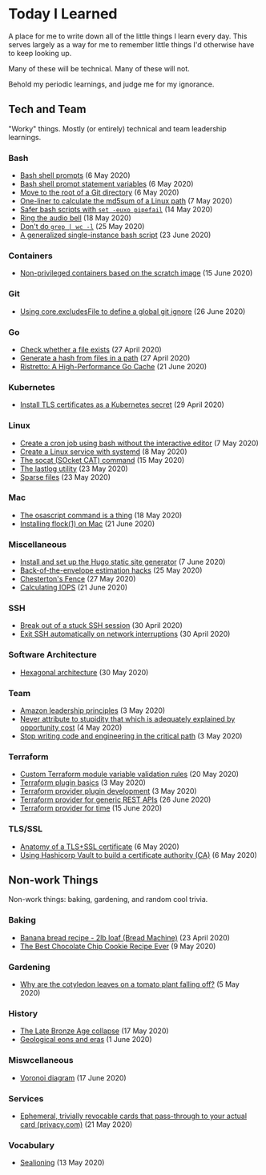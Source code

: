 # Today I Learned

A place for me to write down all of the little things I learn every day. This serves largely as a way for me to remember little things I'd otherwise have to keep looking up.

Many of these will be technical. Many of these will not.

Behold my periodic learnings, and judge me for my ignorance.

## Tech and Team

"Worky" things. Mostly (or entirely) technical and team leadership learnings.

### Bash

* [Bash shell prompts](bash/bash-shell-prompts.md) (6 May 2020)
* [Bash shell prompt statement variables](bash/prompt-statement-variables.md) (6 May 2020)
* [Move to the root of a Git directory](bash/groot.md) (6 May 2020)
* [One-liner to calculate the md5sum of a Linux path](bash/md5sum-of-a-path.md) (7 May 2020)
* [Safer bash scripts with `set -euxo pipefail`](bash/pipefail.md) (14 May 2020)
* [Ring the audio bell](bash/ring-the-audio-bell.md) (18 May 2020)
* [Don't do `grep | wc -l`](bash/dont-do-grep-wc-l.md) (25 May 2020)
* [A generalized single-instance bash script](bash/a-generalized-single-instance-script.md) (23 June 2020)

### Containers

* [Non-privileged containers based on the scratch image](containers/non-privileged-containers-based-on-the-scratch-image.md) (15 June 2020)

### Git

* [Using core.excludesFile to define a global git ignore](git/global-git-ignore.md) (26 June 2020)

### Go

* [Check whether a file exists](go/check-whether-a-file-exists.md) (27 April 2020)
* [Generate a hash from files in a path](go/generating-hash-of-a-path.md) (27 April 2020)
* [Ristretto: A High-Performance Go Cache](go/a-high-performance-go-cache.md) (21 June 2020)

### Kubernetes

* [Install TLS certificates as a Kubernetes secret](kubernetes/installing-ssl-certs.md) (29 April 2020)

### Linux

* [Create a cron job using bash without the interactive editor](linux/create-cron-without-an-editor.md) (7 May 2020)
* [Create a Linux service with systemd](linux/creating-a-linux-service-with-systemd.md) (8 May 2020)
* [The socat (SOcket CAT) command](linux/socat.md) (15 May 2020)
* [The lastlog utility](linux/lastlog.md) (23 May 2020)
* [Sparse files](linux/sparse-files.md) (23 May 2020)

### Mac

* [The osascript command is a thing](mac/osascript.md) (18 May 2020)
* [Installing flock(1) on Mac](mac/installing-flock-on-mac.md) (21 June 2020)

### Miscellaneous

* [Install and set up the Hugo static site generator](misc/hugo-quickstart.md) (7 June 2020)
* [Back-of-the-envelope estimation hacks](misc/back-of-the-envelope-estimation.md) (25 May 2020)
* [Chesterton's Fence](misc/chestertons-fence.md) (27 May 2020)
* [Calculating IOPS](misc/calculating-iops.md) (21 June 2020)

### SSH

* [Break out of a stuck SSH session](ssh/break-out-of-a-stuck-session.md) (30 April 2020)
* [Exit SSH automatically on network interruptions](ssh/exit-on-network-interruptions.md) (30 April 2020)

### Software Architecture

* [Hexagonal architecture](software-architecture/hexagonal-architecture.md) (30 May 2020)

### Team

* [Amazon leadership principles](team/amazon-leadership-principles.md) (3 May 2020)
* [Never attribute to stupidity that which is adequately explained by opportunity cost](team/never-attribute-to-stupidity-that-which-is-adequately-explained-by-opportunity-cost.md) (4 May 2020)
* [Stop writing code and engineering in the critical path](team/stay-out-of-the-critical-path.md) (3 May 2020)

### Terraform

* [Custom Terraform module variable validation rules](terraform/custom-validation-rules.md) (20 May 2020)
* [Terraform plugin basics](terraform/plugin-basics.md) (3 May 2020)
* [Terraform provider plugin development](terraform/provider-plugin-development.md) (3 May 2020)
* [Terraform provider for generic REST APIs](terraform/rest-provider.md) (26 June 2020)
* [Terraform provider for time](terraform/time-provider.md) (15 June 2020)

### TLS/SSL

* [Anatomy of a TLS+SSL certificate](tls+ssl/dissecting-an-ssl-cert.md) (6 May 2020)
* [Using Hashicorp Vault to build a certificate authority (CA)](tls+ssl/use-vault-as-a-ca.md) (6 May 2020)

## Non-work Things

Non-work things: baking, gardening, and random cool trivia.

### Baking

* [Banana bread recipe - 2lb loaf (Bread Machine)](baking/banana-bread.md) (23 April 2020)
* [The Best Chocolate Chip Cookie Recipe Ever](baking/best-chocolate-chip-cookies.md) (9 May 2020)

### Gardening

* [Why are the cotyledon leaves on a tomato plant falling off?](gardening/cotyledon-leaves.md) (5 May 2020)

### History

* [The Late Bronze Age collapse](history/the-late-bronze-age-collapse.md) (17 May 2020)
* [Geological eons and eras](history/geological-eons-and-eras.md) (1 June 2020)

### Miswcellaneous

* [Voronoi diagram](misc/voronoi-diagram.md) (17 June 2020)

### Services

* [Ephemeral, trivially revocable cards that pass-through to your actual card (privacy.com)](https://privacy.com/) (21 May 2020)

### Vocabulary

* [Sealioning](vocabulary/sealioning.md) (13 May 2020)
